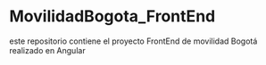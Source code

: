 # MovilidadBogota_FrontEnd
este repositorio contiene el proyecto FrontEnd de movilidad Bogotá realizado en Angular
